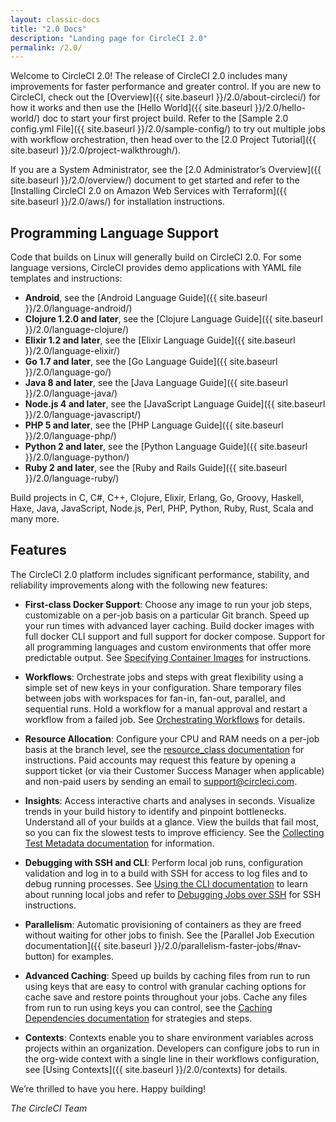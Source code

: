 ```yaml
---
layout: classic-docs
title: "2.0 Docs"
description: "Landing page for CircleCI 2.0"
permalink: /2.0/
---
```


Welcome to CircleCI 2.0! The release of CircleCI 2.0 includes many improvements for faster performance and greater control. If you are new to CircleCI, check out the [Overview]({{ site.baseurl }}/2.0/about-circleci/) for how it works and then use the [Hello World]({{ site.baseurl }}/2.0/hello-world/) doc to start your first project build. Refer to the [Sample 2.0 config.yml File]({{ site.baseurl }}/2.0/sample-config/) to try out multiple jobs with workflow orchestration, then head over to the [2.0 Project Tutorial]({{ site.baseurl }}/2.0/project-walkthrough/).

If you are a System Administrator, see the [2.0 Administrator’s Overview]({{ site.baseurl }}/2.0/overview/) document to get started and refer to the [Installing CircleCI 2.0 on Amazon Web Services with Terraform]({{ site.baseurl }}/2.0/aws/) for installation instructions.

## Programming Language Support

Code that builds on Linux will generally build on CircleCI 2.0. For some language versions, CircleCI provides demo applications with YAML file templates and instructions: 

- **Android**, see the [Android Language Guide]({{ site.baseurl }}/2.0/language-android/)
- **Clojure 1.2.0 and later**, see the [Clojure Language Guide]({{ site.baseurl }}/2.0/language-clojure/)
- **Elixir 1.2 and later**, see the [Elixir Language Guide]({{ site.baseurl }}/2.0/language-elixir/)
- **Go 1.7 and later**, see the [Go Language Guide]({{ site.baseurl }}/2.0/language-go/)
- **Java 8 and later**, see the [Java Language Guide]({{ site.baseurl }}/2.0/language-java/)
- **Node.js 4 and later**, see the [JavaScript Language Guide]({{ site.baseurl }}/2.0/language-javascript/)
- **PHP 5 and later**, see the [PHP Language Guide]({{ site.baseurl }}/2.0/language-php/)
- **Python 2 and later**, see the [Python Language Guide]({{ site.baseurl }}/2.0/language-python/)
- **Ruby 2 and later**, see the [Ruby and Rails Guide]({{ site.baseurl }}/2.0/language-ruby/) 

Build projects in C, C#, C++, Clojure, Elixir, Erlang, Go, Groovy, Haskell, Haxe, Java, JavaScript, Node.js, Perl, PHP, Python, Ruby, Rust, Scala and many more. 

## Features

The CircleCI 2.0 platform includes significant performance, stability, and reliability improvements along with the following new features:

- **First-class Docker Support**: Choose any image to run your job steps, customizable on a per-job basis on a particular Git branch. Speed up your run times with advanced layer caching. Build docker images with full docker CLI support and full support for docker compose. Support for all programming languages and custom environments that offer more predictable output. See [Specifying Container Images](https://circleci.com/docs/2.0/executor-types/) for instructions.

- **Workflows**: Orchestrate jobs and steps with great flexibility using a simple set of new keys in your configuration. Share temporary files between jobs with workspaces for fan-in, fan-out, parallel, and sequential runs. Hold a workflow for a manual approval and restart a workflow from a failed job. See [Orchestrating Workflows](https://circleci.com/docs/2.0/workflows/) for details.

- **Resource Allocation**: Configure your CPU and RAM needs on a per-job basis at the branch level, see the [resource_class documentation](https://circleci.com/docs/2.0/configuration-reference/#jobs) for instructions. Paid accounts may request this feature by opening a support ticket (or via their Customer Success Manager when applicable) and non-paid users by sending an email to <support@circleci.com>.

- **Insights**: Access interactive charts and analyses in seconds. Visualize trends in your build history to identify and pinpoint bottlenecks. Understand all of your builds at a glance. View the builds that fail most, so you can fix the slowest tests to improve efficiency. See the [Collecting Test Metadata documentation](https://circleci.com/docs/2.0/collect-test-data/) for information.

- **Debugging with SSH and CLI**:  Perform local job runs, configuration validation and log in to a build with SSH for access to log files and to debug running processes. See [Using the CLI documentation](https://circleci.com/docs/2.0/local-jobs/) to learn about running local jobs and refer to [Debugging Jobs over SSH](https://circleci.com/docs/2.0/ssh-access-jobs/) for SSH instructions.

- **Parallelism**: Automatic provisioning of containers as they are freed without waiting for other jobs to finish. See the [Parallel Job Execution documentation]({{ site.baseurl }}/2.0/parallelism-faster-jobs/#nav-button) for examples.

- **Advanced Caching**: Speed up builds by caching files from run to run using keys that are easy to control with granular caching options for cache save and restore points throughout your jobs. Cache any files from run to run using keys you can control, see the [Caching Dependencies documentation](https://circleci.com/docs/2.0/caching/) for strategies and steps.

- **Contexts**: Contexts enable you to share environment variables across projects within an organization. Developers can configure jobs to run in the org-wide context with a single line in their workflows configuration, see [Using Contexts]({{ site.baseurl }}/2.0/contexts) for details.

We’re thrilled to have you here. Happy building!

_The CircleCI Team_
